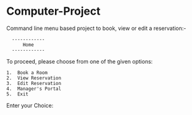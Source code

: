 # Computer-Project
Command line menu based project to book, view or edit a reservation:- 

      ------------
          Home
      ------------

To proceed, please choose from one of the given options:

	1.	Book a Room
	2.	View Reservation
	3.	Edit Reservation
	4.	Manager's Portal
	5.	Exit

Enter your Choice:
>


